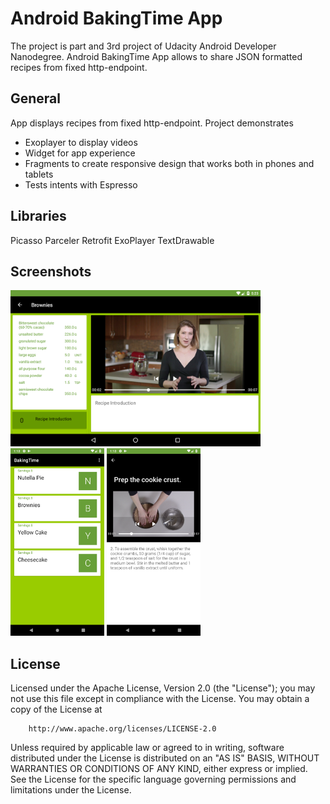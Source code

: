 # Android BakingTime App

The project is part and 3rd project of Udacity Android Developer
Nanodegree. Android BakingTime App allows to share JSON formatted
recipes from fixed http-endpoint.

## General

App displays recipes from fixed http-endpoint. Project demonstrates
* Exoplayer to display videos
* Widget for app experience
* Fragments to create responsive design that works both in phones and
  tablets
* Tests intents with Espresso


## Libraries

Picasso Parceler Retrofit ExoPlayer TextDrawable


## Screenshots

<img src="images/screenshot-14.23.50.444.png" width="400">

<img src="images/screenshot-13.13.26.451.png" width="150">

<img src="images/screenshot-13.13.51.631.png" width="150">

## License

Licensed under the Apache License, Version 2.0 (the "License"); you may
not use this file except in compliance with the License. You may obtain
a copy of the License at

        http://www.apache.org/licenses/LICENSE-2.0

Unless required by applicable law or agreed to in writing, software
distributed under the License is distributed on an "AS IS" BASIS,
WITHOUT WARRANTIES OR CONDITIONS OF ANY KIND, either express or implied.
See the License for the specific language governing permissions and
limitations under the License.
